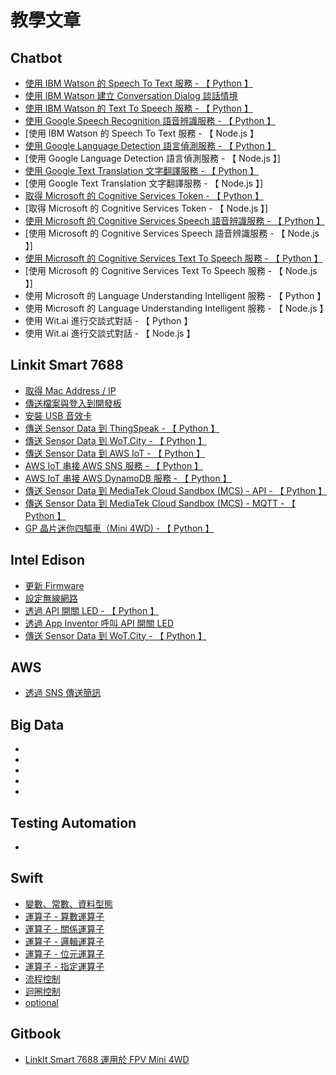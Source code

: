 # 教學文章

## Chatbot
* [使用 IBM Watson 的 Speech To Text 服務 - 【 Python 】](http://oranwind.org/-linkit-smart-7688-shi-yong-ibm-watson-de-speech-to-text-fu-wu/)
* [使用 IBM Watson 建立 Conversation Dialog 談話情境](http://oranwind.org/-ibm-bluemix-watson-jian-li-conversation-dialog/)
* [使用 IBM Watson 的 Text To Speech 服務 - 【 Python 】](http://oranwind.org/-linkit-smart-7688-shi-yong-ibm-watson-de-text-to-speech-fu-wu/)
* [使用 Google Speech Recognition 語音辨識服務 - 【 Python 】](http://oranwind.org/-linkit-smart-7688-shi-yong-google-speech-recognition-fu-wu/)
* [使用 IBM Watson 的 Speech To Text 服務 - 【 Node.js 】
* [使用 Google Language Detection 語言偵測服務 - 【 Python 】](http://oranwind.org/-robot-shi-yong-google-language-detection-yu-yan-zhen-ce-fu-wu/)
* [使用 Google Language Detection 語言偵測服務 - 【 Node.js 】]
* [使用 Google Text Translation 文字翻譯服務 - 【 Python 】](http://oranwind.org/-linkit-smart-7688-shi-yong-google-text-translation-wen-zi-fan-yi-fu-wu/)
* [使用 Google Text Translation 文字翻譯服務 - 【 Node.js 】]
* [取得 Microsoft 的 Cognitive Services Token - 【 Python 】](http://oranwind.org/-linkit-smart-7688-shi-yong-microsoft-bing-de-cognitive-services-token-api/)
* [取得 Microsoft 的 Cognitive Services Token - 【 Node.js 】]
* [使用 Microsoft 的 Cognitive Services Speech 語音辨識服務 - 【 Python 】](http://oranwind.org/-linkit-smart-7688-shi-yong-microsoft-bing-de-cognitive-services-speech-yu-yin-bian-shi-fu-wu/)
* [使用 Microsoft 的 Cognitive Services Speech 語音辨識服務 - 【 Node.js 】]
* [使用 Microsoft 的 Cognitive Services Text To Speech 服務 - 【 Python 】](http://oranwind.org/-linkit-smart-7688-shi-yong-microsoft-bing-de-cognitive-services-text-to-speech-fu-wu/)
* [使用 Microsoft 的 Cognitive Services Text To Speech 服務 - 【 Node.js 】]
* 使用 Microsoft 的 Language Understanding Intelligent 服務 - 【 Python 】
* 使用 Microsoft 的 Language Understanding Intelligent 服務 - 【 Node.js 】
* 使用 Wit.ai 進行交談式對話 - 【 Python 】
* 使用 Wit.ai 進行交談式對話 - 【 Node.js 】

## Linkit Smart 7688
* [取得 Mac Address / IP](http://oranwind.org/qu-de-mac-address-ip/)
* [傳送檔案與登入到開發板](http://oranwind.org/-linkit/)
* [安裝 USB 音效卡](http://oranwind.org/-linkit-smart-7688-an-zhuang-usb-yin-xiao-qia/)
* [傳送 Sensor Data 到 ThingSpeak - 【 Python 】](http://oranwind.org/-linkit-smart-7688-chuan-song-sensor-data-dao-thingspeak/)
* [傳送 Sensor Data 到 WoT.City - 【 Python 】](http://oranwind.org/-linkit-smart-7688-chuan-song-sensor-data-dao-thingspeak-2/)
* [傳送 Sensor Data 到 AWS IoT - 【 Python 】](http://oranwind.org/-linkit-smart-7688-chuan-song-sensor-data-dao-aws-iot/)
* [AWS IoT 串接 AWS SNS 服務 - 【 Python 】](http://oranwind.org/-linkit-smart-7688-chuan-song-sensor-data-dao-aws-iot-2/)
* [AWS IoT 串接 AWS DynamoDB 服務 - 【 Python 】](http://oranwind.org/-linkit-smart-7688-aws-iot-chuan-jie-aws-dynamodb-fu-wu/)
* [傳送 Sensor Data 到 MediaTek Cloud Sandbox (MCS) - API - 【 Python 】](http://oranwind.org/-linkit-smart-7688-chuan-song-sensor-data-dao-mediatek-cloud-sandbox-mcs/)
* [傳送 Sensor Data 到 MediaTek Cloud Sandbox (MCS) - MQTT - 【 Python 】](http://oranwind.org/-linkit-smart-7688-chuan-song-sensor-data-dao-mediatek-cloud-sandbox-mcs-mqtt/)
* [GP 晶片迷你四驅車（Mini 4WD) - 【 Python 】](http://oranwind.org/un/)

## Intel Edison 
* [更新 Firmware](http://oranwind.org/-intel-edison-geng-xin-firmware/)
* [設定無線網路](http://oranwind.org/-intel-edison-she-ding-wu-xian-wang-lu/)
* [透過 API 開關 LED - 【 Python 】](http://oranwind.org/-intel-edison-tou-guo-api-kai-guan-led/)
* [透過 App Inventor 呼叫 API 開關 LED](http://oranwind.org/-intel-edison-tou-guo-api-kai-guan-led-2/)
* [傳送 Sensor Data 到 WoT.City - 【 Python 】](http://oranwind.org/-intel-edison-chuan-song-sensor-data-dao-wot-city/)

## AWS
* [透過 SNS 傳送簡訊](http://oranwind.org/-aws-tou-guo-sms-chuan-song-jian-xun/)

## Big Data
* []()
* []()
* []()
* []()
* []()

## Testing Automation
* []()

## Swift
* [變數、常數、資料型態](http://oranwind.org/-ios-bian-shu-chang-shu-zi-liao-xing-tai/)
* [運算子 - 算數運算子](http://oranwind.org/-swift-yun-suan-zi/)
* [運算子 - 關係運算子](http://oranwind.org/-swift-yun-suan-zi-suan-shu-yun-suan-zi/)
* [運算子 - 邏輯運算子](http://oranwind.org/-swift-yun-suan-zi-luo-ji-yun-suan-zi/)
* [運算子 - 位元運算子](http://oranwind.org/-swift-yun-suan-zi-suan-shu-yun-suan-zi-2/)
* [運算子 - 指定運算子](http://oranwind.org/-swift-yun-suan-zi-suan-shu-yun-suan-zi-3/)
* [流程控制](http://oranwind.org/-swift-fen-zhi/)
* [迴圈控制](http://oranwind.org/-swift-hui-quan/)
* [optional](http://oranwind.org/-swift-optional/)

## Gitbook
* [LinkIt Smart 7688 運用於 FPV Mini 4WD](https://www.gitbook.com/book/makeeio/linkit-smart-mini4wd/details)
